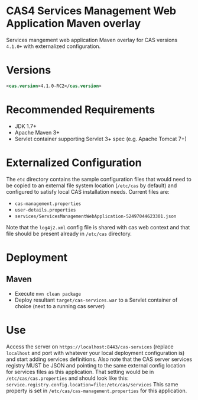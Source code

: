 CAS4 Services Management Web Application Maven overlay
============================

Services mangement web application Maven overlay for CAS versions `4.1.0+` with externalized configuration.


# Versions
```xml
<cas.version>4.1.0-RC2</cas.version>
```

# Recommended Requirements
* JDK 1.7+
* Apache Maven 3+
* Servlet container supporting Servlet 3+ spec (e.g. Apache Tomcat 7+)

# Externalized Configuration
The `etc` directory contains the sample configuration files that would need to be copied to an external file system location (`/etc/cas` by default)
and configured to satisfy local CAS installation needs. Current files are:

* `cas-management.properties`
* `user-details.properties`
* `services/ServicesManagementWebApplication-52497044623301.json`

Note that the `log4j2.xml` config file is shared with cas web context and that file should be present already in `/etc/cas` directory.

# Deployment

## Maven
* Execute `mvn clean package`
* Deploy resultant `target/cas-services.war` to a Servlet container of choice (next to a running cas server)

# Use
Access the server on `https://localhost:8443/cas-services` (replace `localhost` and port with whatever your local deployment configuration is)
and start adding services definitions. Also note that the CAS server services registry MUST be JSON and pointing to the same external config
location for services files as this application. That setting would be in `/etc/cas/cas.properties` and should look like this: `service.registry.config.location=file:/etc/cas/services`
This same property is set in `/etc/cas/cas-management.properties` for this application.
